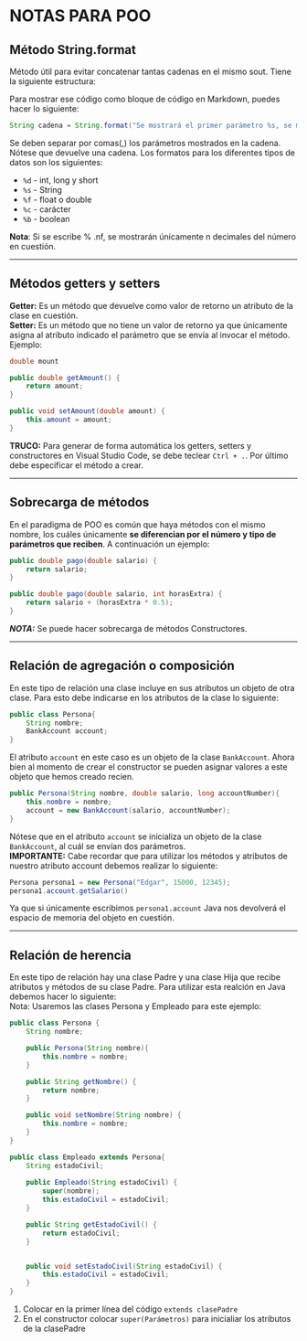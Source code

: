 # NOTAS PARA POO

## Método String.format
Método útil para evitar concatenar tantas cadenas en el mismo sout. Tiene la siguiente estructura:


Para mostrar ese código como bloque de código en Markdown, puedes hacer lo siguiente:

```java
String cadena = String.format("Se mostrará el primer parámetro %s, se mostrará el segundo parámetro %f", parametro1, parametro2);
```

Se deben separar por comas(,) los parámetros mostrados en la cadena.
Nótese que devuelve una cadena.
Los formatos para los diferentes tipos de datos son los siguientes:

- `%d` - int, long y short
- `%s` - String
- `%f` - float o double
- `%c` - carácter
- `%b` - boolean

**Nota**: Si se escribe % .nf, se mostrarán únicamente n decimales del número en cuestión.

---

## Métodos getters y setters
**Getter:** Es un método que devuelve como valor de retorno un atributo de la clase en cuestión.  
**Setter:** Es un método que no tiene un valor de retorno ya que únicamente asigna al atributo indicado el parámetro que se envía al invocar el método.  
Ejemplo:  
```java
double mount
```

```java
public double getAmount() {
    return amount;
}
```

```java
public void setAmount(double amount) {
    this.amount = amount;
}
```
**TRUCO:** Para generar de forma automática los getters, setters y constructores en Visual Studio Code, se debe teclear `Ctrl + .`. Por último debe especificar el método a crear.

---
## Sobrecarga de métodos
En el paradigma de POO es común que haya métodos con el mismo nombre, los cuáles únicamente **se diferencian por el número y tipo de parámetros que reciben**. A continuación un ejemplo:  

```java
public double pago(double salario) {
    return salario;
}
```

```java
public double pago(double salario, int horasExtra) {
    return salario + (horasExtra * 0.5);
}
```
***NOTA:*** Se puede hacer sobrecarga de métodos Constructores.

---

## Relación de agregación o composición 
En este tipo de relación una clase incluye en sus atributos un objeto de otra clase. 
Para esto debe indicarse en los atributos de la clase lo siguiente:

```java
public class Persona{
    String nombre;
    BankAccount account;
}
```
El atributo `account` en este caso es un objeto de la clase `BankAccount`. Ahora bien al momento de crear el constructor se pueden asignar valores a este objeto que hemos creado recien.

```java
public Persona(String nombre, double salario, long accountNumber){
    this.nombre = nombre;
    account = new BankAccount(salario, accountNumber);
}
```
Nótese que en el atributo `account` se inicializa un objeto de la clase `BankAccount`, al cuál se envían dos parámetros.  
**IMPORTANTE:** Cabe recordar que para utilizar los métodos y atributos de nuestro atributo account debemos realizar lo siguiente:
```java
Persona persona1 = new Persona("Edgar", 15000, 12345);
persona1.account.getSalario()
```
Ya que si únicamente escribimos `persona1.account` Java nos devolverá el espacio de memoria del objeto en cuestión.

---
## Relación de herencia
En este tipo de relación hay una clase Padre y una clase Hija que recibe atributos y métodos de su clase Padre. Para utilizar esta realción en Java debemos hacer lo siguiente:  
Nota: Usaremos las clases Persona y Empleado para este ejemplo:

```java
public class Persona {
    String nombre;

    public Persona(String nombre){
        this.nombre = nombre;
    }

    public String getNombre() {
        return nombre;
    }

    public void setNombre(String nombre) {
        this.nombre = nombre;
    }  
}
```

```java
public class Empleado extends Persona{   
    String estadoCivil;
    
    public Empleado(String estadoCivil) {
        super(nombre);
        this.estadoCivil = estadoCivil;
    }

    public String getEstadoCivil() {
        return estadoCivil;
    }


    public void setEstadoCivil(String estadoCivil) {
        this.estadoCivil = estadoCivil;
    }   
}
```

1. Colocar en la primer línea del código `extends clasePadre`
2. En el constructor colocar `super(Parámetros)` para inicialiar los atributos de la clasePadre





